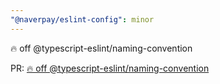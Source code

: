 ```yaml
---
"@naverpay/eslint-config": minor
---
```


🔥 off @typescript-eslint/naming-convention

PR: [🔥 off @typescript-eslint/naming-convention](https://github.com/NaverPayDev/code-style/pull/87)
